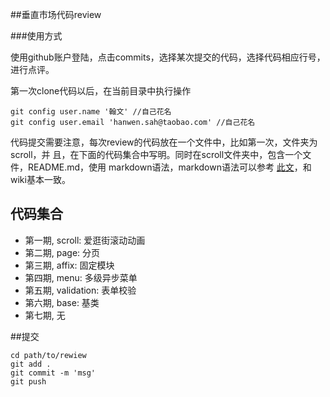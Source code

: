 ##垂直市场代码review

###使用方式

使用github账户登陆，点击commits，选择某次提交的代码，选择代码相应行号，进行点评。

第一次clone代码以后，在当前目录中执行操作

```
git config user.name '翰文' //自己花名
git config user.email 'hanwen.sah@taobao.com' //自己花名
```

代码提交需要注意，每次review的代码放在一个文件中，比如第一次，文件夹为scroll，并
且，在下面的代码集合中写明。同时在scroll文件夹中，包含一个文件，README.md，使用
markdown语法，markdown语法可以参考
[此文](http://ued.taobao.com/blog/2012/07/03/getting-started-with-markdown/)，和wiki基本一致。

## 代码集合

- 第一期, scroll: 爱逛街滚动动画
- 第二期, page:  分页
- 第三期, affix: 固定模块
- 第四期, menu: 多级异步菜单
- 第五期, validation: 表单校验
- 第六期, base: 基类
- 第七期, 无

##提交

```
cd path/to/rewiew
git add .
git commit -m 'msg'
git push
```
